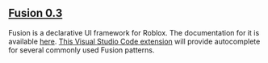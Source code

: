 ## [Fusion 0.3](https://github.com/dphfox/Fusion)

Fusion is a declarative UI framework for Roblox. The documentation for it is available [here](https://elttob.uk/Fusion/0.3). [This Visual Studio Code extension](https://marketplace.visualstudio.com/items?itemName=Virtual.fusionautocomplete) will provide autocomplete for several commonly used Fusion patterns.

